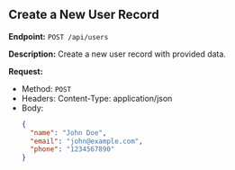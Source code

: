 ## Create a New User Record

**Endpoint:** `POST /api/users`

**Description:** Create a new user record with provided data.

**Request:**
- Method: `POST`
- Headers: Content-Type: application/json
- Body:
  ```json
  {
    "name": "John Doe",
    "email": "john@example.com",
    "phone": "1234567890"
  }
